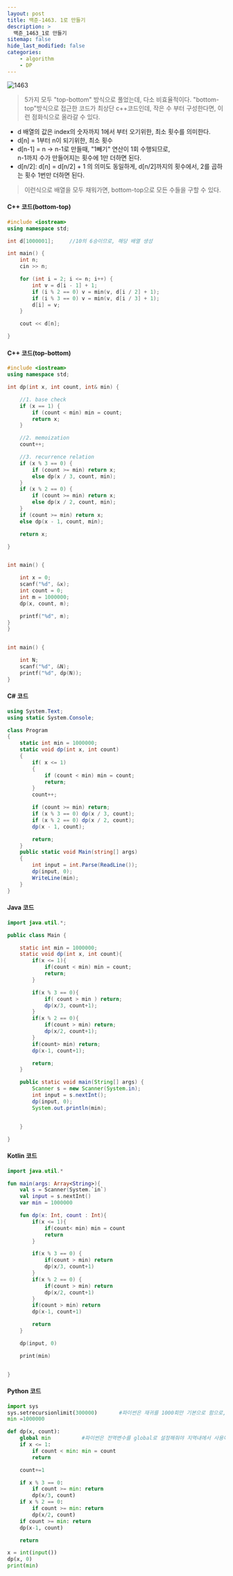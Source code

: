 ```yaml
---
layout: post
title: 백준-1463. 1로 만들기
description: >
  백준_1463_1로 만들기
sitemap: false
hide_last_modified: false
categories:
    - algorithm
    - DP
---
```

![1463](/assets/img/BOJ_problem/1463.PNG)

> 5가지 모두 "top-bottom" 방식으로 풀었는데, 다소 비효율적이다.
> "bottom-top"방식으로 접근한 코드가 최상단 c++코드인데,
> 작은 수 부터 구성한다면, 이런 점화식으로 올라갈 수 있다.
* d 배열의 값은 index의 숫자까지 1에서 부터 오기위한, 최소 횟수를 의미한다.
* d[n] =  1부터 n이 되기위한, 최소 횟수
* d[n-1] = n -> n-1로 만들때, "1빼기" 연산이 1회 수행되므로, <br>
    n-1까지 수가 만들어지는 횟수에 1만 더하면 된다.
* d[n/2]: d[n] = d[n/2] + 1 의 의미도 동일하게, d[n/2]까지의 횟수에서, 2를 곱하는 횟수 1번만 더하면 된다.

> 이런식으로 배열을 모두 채워가면, bottom-top으로 모든 수들을 구할 수 있다.



#### C++ 코드(bottom-top)

```cpp
#include <iostream>
using namespace std;

int d[1000001];		//10의 6승이므로, 해당 배열 생성

int main() {
	int n;
	cin >> n;

	for (int i = 2; i <= n; i++) {
		int v = d[i - 1] + 1;
		if (i % 2 == 0) v = min(v, d[i / 2] + 1);
		if (i % 3 == 0) v = min(v, d[i / 3] + 1);
		d[i] = v;
	}

	cout << d[n];

}
```


#### C++ 코드(top-bottom)

```c++
#include <iostream>
using namespace std;

int dp(int x, int count, int& min) {

	//1. base check
	if (x == 1) {
		if (count < min) min = count;
		return x;
	}

	//2. memoization
	count++;

	//3. recurrence relation
	if (x % 3 == 0) {
		if (count >= min) return x;
		else dp(x / 3, count, min);
	}
	if (x % 2 == 0) {
		if (count >= min) return x;
		else dp(x / 2, count, min);
	}
	if (count >= min) return x;
	else dp(x - 1, count, min);

	return x;

}


int main() {

	int x = 0;
	scanf("%d", &x);
	int count = 0;
	int m = 1000000;
	dp(x, count, m);

	printf("%d", m);
}
}


int main() {

	int N;
	scanf("%d", &N);
	printf("%d", dp(N));
}
```


#### C# 코드

```c#
using System.Text;
using static System.Console;

class Program
{
    static int min = 1000000;
    static void dp(int x, int count)
    {
        if( x <= 1)
        {
            if (count < min) min = count;
            return;
        }
        count++;

        if (count >= min) return;
        if (x % 3 == 0) dp(x / 3, count);
        if (x % 2 == 0) dp(x / 2, count);
        dp(x - 1, count);

        return;
    }
    public static void Main(string[] args)
    {
        int input = int.Parse(ReadLine());
        dp(input, 0);
        WriteLine(min);
    }
}

```

#### Java 코드

```java
import java.util.*;

public class Main {

    static int min = 1000000;
    static void dp(int x, int count){
        if(x <= 1){
            if(count < min) min = count;
            return;
        }

        if(x % 3 == 0){
            if( count > min ) return;
            dp(x/3, count+1);
        }
        if(x % 2 == 0){
            if(count > min) return;
            dp(x/2, count+1);
        }
        if(count> min) return;
        dp(x-1, count+1);

        return;
    }

    public static void main(String[] args) {
        Scanner s = new Scanner(System.in);
        int input = s.nextInt();
        dp(input, 0);
        System.out.println(min);


    }

}


```


#### Kotlin 코드

```kotlin
import java.util.*

fun main(args: Array<String>){
    val s = Scanner(System.`in`)
    val input = s.nextInt()
    var min = 1000000

    fun dp(x: Int, count : Int){
        if(x <= 1){
            if(count< min) min = count
            return
        }

        if(x % 3 == 0) {
            if(count > min) return
            dp(x/3, count+1)
        }
        if(x % 2 == 0) {
            if(count > min) return
            dp(x/2, count+1)
        }
        if(count > min) return
        dp(x-1, count+1)

        return
    }

    dp(input, 0)

    print(min)


}
```

#### Python 코드

```python
import sys
sys.setrecursionlimit(300000)       #파이썬은 재귀를 1000회만 기본으로 함으로, 제한을 늘려놓기
min =1000000

def dp(x, count):
    global min          #파이썬은 전역변수를 global로 설정해줘야 지역내에서 사용이 가능.
    if x <= 1:
        if count < min: min = count
        return

    count+=1

    if x % 3 == 0:
        if count >= min: return
        dp(x/3, count)
    if x % 2 == 0:
        if count >= min: return
        dp(x/2, count)
    if count >= min: return
    dp(x-1, count)

    return

x = int(input())
dp(x, 0)
print(min)


```